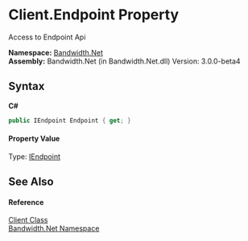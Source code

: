 ﻿# Client.Endpoint Property 
 

Access to Endpoint Api

**Namespace:**&nbsp;<a href ="N_Bandwidth_Net.md">Bandwidth.Net</a><br />**Assembly:**&nbsp;Bandwidth.Net (in Bandwidth.Net.dll) Version: 3.0.0-beta4

## Syntax

**C#**<br />
``` C#
public IEndpoint Endpoint { get; }
```


#### Property Value
Type: <a href ="T_Bandwidth_Net_Api_IEndpoint.md">IEndpoint</a>

## See Also


#### Reference
<a href ="T_Bandwidth_Net_Client.md">Client Class</a><br /><a href ="N_Bandwidth_Net.md">Bandwidth.Net Namespace</a><br />